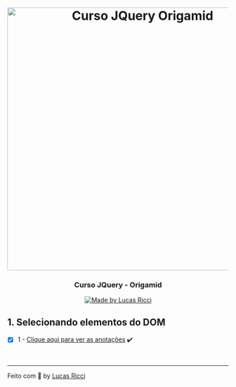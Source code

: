 <h1 align="center">
    <img alt="Curso JQuery Origamid" src="https://upload.wikimedia.org/wikipedia/commons/thumb/d/d3/Logo_jQuery.svg/512px-Logo_jQuery.svg.png" width="600px" />
</h1>

<h3 align="center">
  Curso JQuery - Origamid
</h3>

<p align="center">

  <a href="https://github.com/lurafael">
    <img alt="Made by Lucas Ricci" src="https://img.shields.io/badge/made%20by-Lucas%20Ricci-%23F8952D">
  </a>

</p>

## 1. Selecionando elementos do DOM

- [x] 1 - [Clique aqui para ver as anotações](https://github.com/lurafael/jquery-origamid/blob/main/01-selecionando-elementos-do-dom/app.js) :heavy_check_mark:

<br>

---

Feito com :purple_heart: by [Lucas Ricci](https://www.linkedin.com/in/lucasrafaelricci/)
